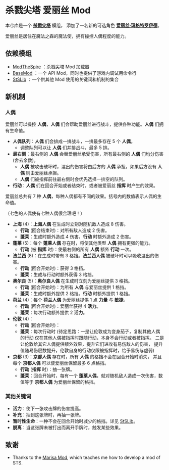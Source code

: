 # 杀戮尖塔 爱丽丝 Mod

本仓库是一个 [**杀戮尖塔**](https://store.steampowered.com/app/646570/Slay_the_Spire/) 模组，
添加了一名新的可选角色 [**爱丽丝·玛格特罗伊德**](https://zh.moegirl.org.cn/%E7%88%B1%E4%B8%BD%E4%B8%9D%C2%B7%E7%8E%9B%E6%A0%BC%E7%89%B9%E7%BD%97%E4%BE%9D%E5%BE%B7/)。

爱丽丝是居住在魔法之森的魔法使，拥有操控人偶程度的能力。

## 依赖模组
* [ModTheSpire](https://github.com/kiooeht/ModTheSpire) ：杀戮尖塔 Mod 加载器
* [BaseMod](https://github.com/daviscook477/BaseMod) ：一个 API Mod，同时也提供了游戏内调试用命令行
* [StSLib](https://github.com/kiooeht/StSLib) ：一个供其他 Mod 使用的关键词和机制的集合

## 新机制

### 人偶

爱丽丝可以操控 **人偶**，**人偶** 们会帮助爱丽丝进行战斗，提供各种功能。**人偶** 们拥有生命值。
- **人偶队列**：**人偶** 们会排成一排战斗，一排最多存在 5 个 **人偶**。
  - 调整队列可以让 **人偶** 们并排战斗，最多 5 排。
- **最右侧**：最右侧的 **人偶** 会替爱丽丝承受伤害，所有最右侧的 **人偶** 们均分伤害(舍去余数)。
  - **人偶** 被攻击破坏时，溢出的伤害将由后方的 **人偶** 承担，如果后方没有 **人偶** 则由爱丽丝承担。
  - **人偶** 们被指挥前往最右侧时会优先选择一排空的队列。
- **行动**：**人偶** 们在回合开始或者结束时，或者被爱丽丝 **指挥** 时产生的效果。

爱丽丝总共有 7 种 **人偶**，每种人偶都有不同的效果。括号内的数值表示人偶的生命值。

（七色的人偶使有七种人偶很合理吧！）

- **上海** (4)：**上海人偶** 在生成时立刻对随机敌人造成 8 伤害。
  - **行动** (回合结束时)：对所有敌人造成 2 伤害。
  - **蓬莱**：生成时额外造成 4 伤害，**行动** 时额外造成 2 伤害。
- **蓬莱** (5)：每个 **蓬莱人偶** 存在时，将使其他类型 **人偶** 拥有更强的能力。
  - **行动** (被 **指挥** 时)：使最右侧的所有 **人偶** 额外 **行动** 一次。
- **法兰西** (8)：在生成时带有 3 格挡。**法兰西人偶** 被破坏时可以吸收溢出的伤害。
  - **行动** (回合开始时)：获得 3 格挡。
  - **蓬莱**：生成与行动时额外获得 3 格挡。
- **奥尔良** (5)：**奥尔良人偶** 在生成时立刻为爱丽丝提供 3 格挡。
  - **行动** (回合开始时)：为所有 **人偶** 与爱丽丝提供 1 格挡。
  - **蓬莱**：生成时额外提供 2 格挡。**行动** 时额外提供 1 格挡。
- **荷兰** (4)：每个 **荷兰人偶** 为爱丽丝提供 1 点 **力量** 与 **敏捷**。
  - **行动** (回合开始时)：爱丽丝获得 4 **活力**。
  - **蓬莱**：每次行动额外提供 2 **活力**。
- **伦敦** (4)：
  - **行动** (回合开始时)：
  - **蓬莱**：每次行动时
    (待定思路：一是让伦敦成为变身茄子，复制其他人偶的行动
    仅在其他人偶被指挥时跟随行动，本身不会行动或者被指挥。
    二是让伦敦给其它人偶提供额外效果，提升它们进攻有易伤敌人的伤害，
    提升值随易伤层数提升，伦敦自身的行动仅限被指挥时，给予易伤与虚弱)
- **京都** (3)：**京都人偶** 存在时，所有 **人偶** 的格挡不会在回合开始时消失，
  并且每个 **京都人偶** 可以使爱丽丝保留最多 6 点格挡。
  - **行动** (**指挥** 时)：抽一张牌。
  - **蓬莱**：回合开始时，每有一个 **蓬莱人偶**，就对随机敌人造成一次伤害，数值等于 **京都人偶** 为爱丽丝保留的格挡。

### 其他关键词

- **活力**：使下一张攻击牌的伤害提高。
- **补充**：抽到这张牌时，再抽一张牌。
- **暂时性生命**：一种不会在回合开始时减少的格挡。详见 [StSLib](https://github.com/kiooeht/StSLib)。
- **脱离**：当这张牌未被打出而离开手牌时，触发某些效果。

## 致谢
  - Thanks to the [Marisa Mod](https://github.com/lf201014/STS_ThMod_MRS), which teaches me how to develop a mod of STS.

